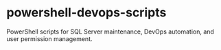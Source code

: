 # powershell-devops-scripts
PowerShell scripts for SQL Server maintenance, DevOps automation, and user permission management.
